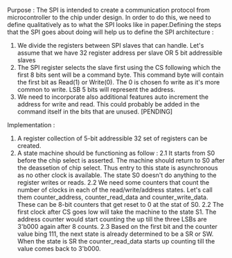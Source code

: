 Purpose : The SPI is intended to create a communication protocol from microcontroller to the chip under design. In order to do this, we need to define qualitatively as to what the SPI looks like in
paper.Defining the steps that the SPI goes about doing will help us to define the SPI architecture :
  1. We divide the registers between SPI slaves that can handle. Let's assume that we have 32 register address per slave OR 5 bit addressible slaves
  2. The SPI register selects the slave first using the CS following which the first 8 bits sent will be a command byte. This command byte will contain the first bit as Read(1) or Write(0). The 0 is 
  chosen fo write as it's more common to write. LSB 5 bits will represent the address.
  3. We need to incorporate also additional features auto increment the address for write and read. This could probably be added in the command itself in the bits that are unused. [PENDING]

Implementation :

1. A register collection of 5-bit addressible 32 set of registers can be created.
2. A state machine should be functioning as follow :
    2.1 It starts from S0 before the chip select is asserted. The machine should return to S0 after the deassetion of chip select. Thus entry to this state is asynchronous as no other clock is available.
    The state S0 doesn't do anything to the register writes or reads. 
    2.2 We need some counters that count the number of clocks in each of the read/write/address states. Let's call them counter_address, counter_read_data and counter_write_data. These can be 8-bit 
    counters that get reset to 0 at the stat of S0.
    2.2 The first clock after CS goes low will take the machine to the state S1. The address counter would start counting the up till the three LSBs are 3'b000 again after 8 counts.
    2.3 Based on the first bit and the counter value bing 111, the next state is already determined to be a SR or SW. When the state is SR the counter_read_data starts up counting till the value 
    comes back to 3'b000.
